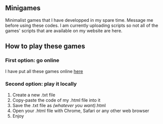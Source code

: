 ## Minigames

Minimalist games that I have developped in my spare time.
Message me before using these codes.
I am currently uploading scripts so not all of the games' scripts that are available on my website are here.

## How to play these games

### First option: go online

I have put all these games online [here](http://ninofiliu.fr/games)

### Second option: play it locally

1. Create a new .txt file
2. Copy-paste the code of my .html file into it
3. Save the .txt file as *(whatever you want)*.html
4. Open your .html file with Chrome, Safari or any other web browser
5. Enjoy
